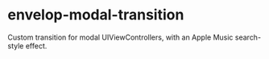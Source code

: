 # envelop-modal-transition
Custom transition for modal UIViewControllers, with an Apple Music search-style effect.
